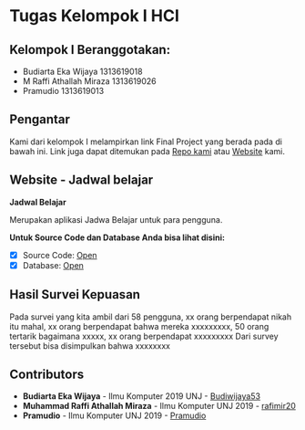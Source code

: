 # Tugas Kelompok I HCI

## Kelompok I Beranggotakan:
* Budiarta Eka Wijaya 1313619018
* M Raffi Athallah Miraza 1313619026
* Pramudio 1313619013

## Pengantar
Kami dari kelompok I melampirkan link Final Project yang berada pada di bawah ini. Link juga dapat ditemukan pada [Repo kami](https://github.com/rafimir20/kelompok-I-hci/tree/finalproject) atau [Website](https://www.atalearn.xyz/public) kami.

## Website - Jadwal belajar
__Jadwal Belajar__

Merupakan aplikasi Jadwa Belajar untuk para pengguna.

**Untuk Source Code dan Database Anda bisa lihat disini:**
- [x] Source Code: [Open](https://github.com/rafimir20/kelompok-I-hci/tree/finalproject/source%20code)
- [x] Database: [Open](https://github.com/rafimir20/kelompok-I-hci/tree/finalproject/source%20code/database)

## Hasil Survei Kepuasan

Pada survei yang kita ambil dari 58 pengguna, xx orang berpendapat nikah itu mahal, xx orang berpendapat bahwa mereka xxxxxxxxx, 50 orang tertarik bagaimana xxxxx, xx orang berpendapat xxxxxxxxx 
Dari survey tersebut bisa disimpulkan bahwa xxxxxxxx

## Contributors
* **Budiarta Eka Wijaya** - Ilmu Komputer 2019 UNJ - [Budiwijaya53](https://github.com/Budiwijaya53)
* **Muhammad Raffi Athallah Miraza** - Ilmu Komputer UNJ 2019 - [rafimir20](https://github.com/rafimir20)
* **Pramudio** - Ilmu Komputer UNJ 2019 - [Pramudio](https://github.com/Pramudio-Ilkom)